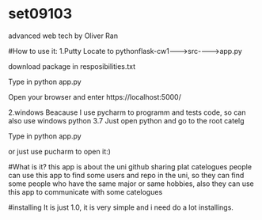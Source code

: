 # set09103
advanced web tech by Oliver Ran

#How to use it:
1.Putty
Locate to pythonflask-cw1--->src---->app.py

download package in resposibilities.txt

Type in python app.py

Open your browser and enter https://localhost:5000/

2.windows
Beacause I use pycharm to programm and tests code,
so can also use windows python 3.7
Just open python and go to the root catelg

Type in python app.py

or just use pucharm to open it:)

#What is it?
this app is about the uni github sharing plat catelogues
people can use this app to find some users and repo in the uni,
so they can find some people who have the same major or same hobbies,
also they can use this app to communicate with some catelogues

#installing
It is just 1.0, it is very simple and i need do a lot installings.
